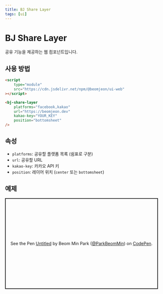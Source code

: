 ```yaml
---
title: BJ Share Layer
tags: [ui]
---
```


# BJ Share Layer

공유 기능을 제공하는 웹 컴포넌트입니다.

## 사용 방법

```html
<script
    type="module"
    src="https://cdn.jsdelivr.net/npm/@beomjeon/ui-web"
></script>

<bj-share-layer
    platforms="facebook,kakao"
    url="https://beomjeon.dev"
    kakao-key="YOUR_KEY"
    position="bottomsheet"
/>
```

## 속성

- `platforms`: 공유할 플랫폼 목록 (쉼표로 구분)
- `url`: 공유할 URL
- `kakao-key`: 카카오 API 키
- `position`: 레이어 위치 (`center` 또는 `bottomsheet`)

## 예제

<p class="codepen" data-height="300" data-default-tab="html,result" data-slug-hash="xbbNaaN" data-pen-title="Untitled" data-user="ParkBeomMin" style="height: 300px; box-sizing: border-box; display: flex; align-items: center; justify-content: center; border: 2px solid; margin: 1em 0; padding: 1em;">
  <span>See the Pen <a href="https://codepen.io/ParkBeomMin/pen/xbbNaaN">
  Untitled</a> by Beom Min Park (<a href="https://codepen.io/ParkBeomMin">@ParkBeomMin</a>)
  on <a href="https://codepen.io">CodePen</a>.</span>
</p>
<script async src="https://public.codepenassets.com/embed/index.js"></script>
